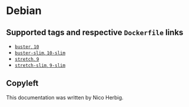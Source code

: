 # Debian

## Supported tags and respective `Dockerfile` links

 * [`buster`, `10`](https://github.com/nicoherbigio/docker-debian/blob/master/buster/default/Dockerfile)
 * [`buster-slim`, `10-slim`](https://github.com/nicoherbigio/docker-debian/blob/master/buster-slim/default/Dockerfile)
 * [`stretch`, `9`](https://github.com/nicoherbigio/docker-debian/blob/master/stretch/default/Dockerfile)
 * [`stretch-slim`, `9-slim`](https://github.com/nicoherbigio/docker-debian/blob/master/stretch-slim/default/Dockerfile)

## Copyleft

This documentation was written by Nico Herbig.

